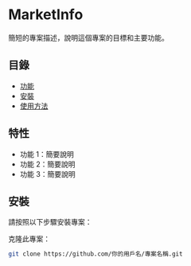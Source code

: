 # MarketInfo

簡短的專案描述，說明這個專案的目標和主要功能。

## 目錄

- [功能](#功能)
- [安裝](#安裝)
- [使用方法](#使用方法)

## 特性

- 功能 1：簡要說明
- 功能 2：簡要說明
- 功能 3：簡要說明

## 安裝

請按照以下步驟安裝專案：

克隆此專案：
   ```bash
   git clone https://github.com/你的用戶名/專案名稱.git

